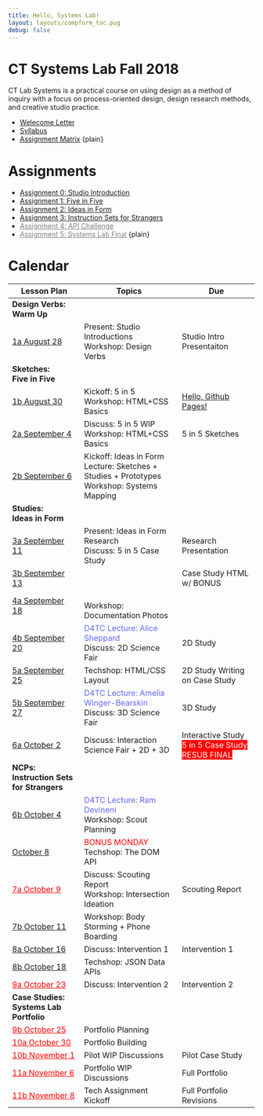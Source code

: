 ```yaml
---
title: Hello, Systems Lab!
layout: layouts/compform_toc.pug
debug: false
---
```


<!-- <script src="https://cdnjs.cloudflare.com/ajax/libs/p5.js/0.5.16/p5.min.js"></script>
<script src="./index_mess.js"></script> -->

<style>
ul.plain {
 margin: 0;
 padding: 0;
 list-style: none;
}
</style>

# CT Systems Lab Fall 2018

<div class="col-6 col-md-6 overview top">
CT Lab Systems is a practical course on using design as a method of inquiry with a focus on process-oriented design, design research methods, and creative studio practice.
</div>

- [Welecome Letter](./welcome_letter.html)
- [Syllabus](./syllabus.html)
- [Assignment Matrix](https://docs.google.com/spreadsheets/d/1OVtofA8TV2qSv_RnN7W7BAem_cFSkqaAivjmNusbYWU/edit?usp=sharing)
{plain}

# Assignments

- [Assignment 0: Studio Introduction](assignment_introduction.html)
- [Assignment 1: Five in Five](assignment_5in5.html)
- [Assignment 2: Ideas in Form](assignment_ideas.html)
- [Assignment 3: Instruction Sets for Strangers](assignment_instruction_sets.html)
- [Assignment 4: API Challenge](#)
- [Assignment 5: Systems Lab Final](#)
{plain}


# Calendar


| Lesson Plan                                  | Topics                                                                                                | Due                                                                                 |
| -------------------------------------------- | ----------------------------------------------------------------------------------------------------- | ----------------------------------------------------------------------------------- |
| **Design Verbs:<br/>Warm Up**                | &nbsp;                                                                                                | &nbsp;                                                                              |
| [1a August 28](lesson_plans/aug_28.html)     | Present: Studio Introductions<br/> Workshop: Design Verbs                                             | Studio Intro Presentaiton                                                           |
| **Sketches:<br/>Five in Five**               | &nbsp;                                                                                                | &nbsp;                                                                              |
| [1b August 30](lesson_plans/aug_30.html)     | Kickoff: 5 in 5<br/> Workshop: HTML+CSS Basics                                                        | [Hello, Github Pages!](lesson_plans/aug_28.html)                                    |
| [2a September 4](lesson_plans/sep_4.html)    | Discuss: 5 in 5 WIP<br/> Workshop: HTML+CSS Basics                                                    | 5 in 5 Sketches                                                                     |
| [2b September 6](lesson_plans/sep_6.html)    | Kickoff: Ideas in Form<br/> Lecture: Sketches + Studies + Prototypes <br/>Workshop: Systems Mapping   | &nbsp;                                                                              |
| **Studies:<br/>Ideas in Form**               | &nbsp;                                                                                                | &nbsp;                                                                              |
| [3a September 11](lesson_plans/sep_11.html)  | Present: Ideas in Form Research<br/> Discuss: 5 in 5 Case Study                                       | <span class = "">Research Presentation  </span>                                     |
| [3b September 13](lesson_plans/sep_13.html)  | &nbsp;                                                                                                | <span class = ""> Case Study HTML w/ BONUS</span>                                   |
| [4a September 18](lesson_plans/sep_18.html)  | <br/> Workshop: Documentation Photos<br/>                                                             | &nbsp;                                                                              |
| [4b September 20](lesson_plans/sep_20.html)  | <span style="color: #6666FF">D4TC Lecture: Alice Sheppard</span><br/>Discuss: 2D Science Fair         | 2D Study                                                                            |
| [5a September 25](lesson_plans/sep_25.html)  | Techshop: HTML/CSS Layout                                                                             | 2D Study Writing on Case Study                                                      |
| [5b September 27](lesson_plans/sep_27.html)  | <span style="color: #6666FF">D4TC Lecture: Amelia Winger-Bearskin</span><br/>Discuss: 3D Science Fair | 3D Study                                                                            |
| [6a October 2](lesson_plans/oct_2.html)      | Discuss: Interaction Science Fair + 2D + 3D                                                           | Interactive Study <br/><span class = "urgent"> 5 in 5 Case Study RESUB FINAL</span> |
| **NCPs:<br/>Instruction Sets for Strangers** | &nbsp;                                                                                                | &nbsp;                                                                              |
| [6b October 4](lesson_plans/oct_4.html)      | <span style="color: #6666FF">D4TC Lecture: Ram Devineni</span><br/>Workshop: Scout Planning           | &nbsp;                                                                              |
| [October 8](lesson_plans/oct_8.html)         | <span style="color: #F00">BONUS MONDAY</span><br/> Techshop: The DOM API                              | &nbsp;                                                                              |
| [7a October 9](#)                            | Discuss: Scouting Report<br/>Workshop: Intersection Ideation                                          | Scouting Report                                                                     |
| [7b October 11](lesson_plans/oct_11.html)    | Workshop: Body Storming + Phone Boarding                                                              | &nbsp;                                                                              |
| [8a October 16](lesson_plans/oct_16.html)                           | Discuss: Intervention 1                                                                               | Intervention 1                                                                      |
| [8b October 18](lesson_plans/oct_18.html)                           | Techshop: JSON Data APIs                                                                              | &nbsp;                                                                              |
| [9a October 23](#)                           | Discuss: Intervention 2                                                                               | Intervention 2                                                                      |
| **Case Studies:<br/>Systems Lab Portfolio**  | &nbsp;                                                                                                | &nbsp;                                                                              |
| [9b October 25](#)                           | Portfolio Planning                                                                                    | &nbsp;                                                                              |
| [10a October 30](#)                          | Portfolio Building                                                                                    | &nbsp;                                                                              |
| [10b November 1](#)                          | Pilot WIP Discussions                                                                                 | Pilot Case Study                                                                    |
| [11a November 6](#)                          | Portfolio WIP Discussions                                                                             | Full Portfolio                                                                      |
| [11b November 8](#)                          | Tech Assignment Kickoff                                                                               | Full Portfolio Revisions                                                            |

<!-- | **Presenting:<br/>Case Studies**                   | &nbsp;                                                                                                                                      | &nbsp;                                                                                                      |
| **POCs:<br/>Data API**                             | &nbsp;                                                                                                                                      | &nbsp;                                                                                                      |
| **Proposing:<br/>Final Project**                   | &nbsp;                                                                                                                                      | &nbsp;                                                                                                      | -->

<!-- | [9b October 25](#)                                 | Kickoff: Final Project<br/> Lecture: Domains + Precedents<br/> Workshop: Mapping Ideation                                                   | &nbsp;                                                                                                      |
| [10a October 30](#)                                | Present: Domain Research                                                                                                                    | Study 1, Precedent Research                                                                                 |
| [10b November 1](#)                                | Discuss: Studies<br/> Workshop: Bodystorming + Phoneboarding + Yes, and...                                                                  | Study 2, Research                                                                                           |
| [11a November 6](#)                                | Workshop: Direction Setting + Constraint Finding + Design Values                                                                            | Study 3, Research                                                                                           |
| [11b November 8](#)                                | Lecture: Prototyping<br/> Workshop: Prototype Triaging                                                                                      | Proposal Form                                                                                               |
| [12a November 13](#)                               | Present: WIP                                                                                                                                | Prototype 1                                                                                                 |
| [12b November 15](#)                               | Lecture: User Testing                                                                                                                       | &nbsp;                                                                                                      |
| [13a November 20](#)                               | Discuss: Findings<br/> Lecture: Narrative Complete Products                                                                                 | Prototype 2                                                                                                 |
| [13b November 22](#)                               | Thanksgiving{gray}                                                                                                                          | &nbsp;                                                                                                      |
| [14a November 27](#)                               | TBA                                                                                                                                         | &nbsp;                                                                                                      |
| [14b November 29](#)                               | Workshop: Documentation + Promotion                                                                                                         | NCP Alpha                                                                                                   |
| [15a December 4](#)                                | Discuss: Documentation                                                                                                                      | &nbsp;                                                                                                      |
| [15b December 6](#)                                | Present: Rehersals                                                                                                                          | &nbsp;                                                                                                      |
| [15a December 11](#)                               | Final Presentations{red}                                                                                                                    | Final Presentation                                                                                          |
| [15b December 13](#)                               | Final Presentations{red}                                                                                                                    | &nbsp;                                                                                                      | -->


<style>

.urgent {
    background: red;
    color: white;
}

/* tr:nth-child(-n+10),
tr:nth-child(-n+10) a[href^="#"]
 {
    color: #CCC !important;

} */

.temp {
    color: #BBB;
}
    .top {
        padding: 0;
        font-size: 14px;
    }

    .table th:first-child,  {
        /* border: 1px solid red; */
        width: 35%;

    }


    td a[href="#"] {
        color: red;
    }

    .comp-form-toc .table a[href^="#"] {
**        color: black;
        text-decoration: none;
        border: none;
    }

    .table td,
    .table th {
        padding-left: 0px;;
    }

    .table thead {
        /* display: none; */
    }

    .gray {
        color: #AAA;
    }

    .red {
        color: #F00;
    }

    a[href="#"] {
        color: gray;
    }

</style>